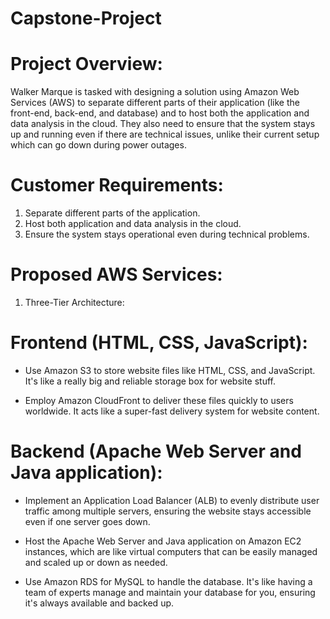 # Capstone-Project


# Project Overview:
Walker Marque is tasked with designing a solution using Amazon Web Services (AWS) to separate different parts of their application (like the front-end, back-end, and database) and to host both the application and data analysis in the cloud. They also need to ensure that the system stays up and running even if there are technical issues, unlike their current setup which can go down during power outages.


# Customer Requirements:

1. Separate different parts of the application.
2. Host both application and data analysis in the cloud.
3. Ensure the system stays operational even during technical problems.


# Proposed AWS Services:

1. Three-Tier Architecture:
   
# Frontend (HTML, CSS, JavaScript):

* Use Amazon S3 to store website files like HTML, CSS, and JavaScript. It's like a really big and reliable storage box for website stuff.
  
* Employ Amazon CloudFront to deliver these files quickly to users worldwide. It acts like a super-fast delivery system for website content.
  
# Backend (Apache Web Server and Java application):

* Implement an Application Load Balancer (ALB) to evenly distribute user traffic among multiple servers, ensuring the website stays accessible even if one server goes down.
  
* Host the Apache Web Server and Java application on Amazon EC2 instances, which are like virtual computers that can be easily managed and scaled up or down as needed.
  
* Use Amazon RDS for MySQL to handle the database. It's like having a team of experts manage and maintain your database for you, ensuring it's always available and backed up.
   

